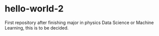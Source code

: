 # hello-world-2
First repository after finishing major in physics
Data Science or Machine Learning, this is to be decided.
